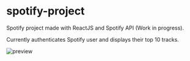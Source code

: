 # spotify-project

Spotify project made with ReactJS and Spotify API (Work in progress). 


Currently authenticates Spotify user and displays their top 10 tracks. 

![preview](https://i.gyazo.com/a5333d1e1f6e1b55e07ef4339799e221.gif)
